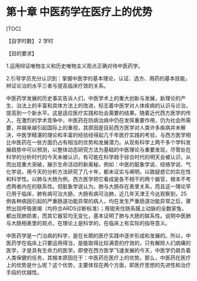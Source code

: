 # 第十章   中医药学在医疗上的优势

[TOC]

【自学时数】  2  学时    

【目的要求】 

 1.运用辩证唯物主义和历史唯物主义观点正确对待中医药学。     

 2.引导学员充分认识到：掌握中医学的基本理论，认证、选方、用药的基本技能，辨证论治的水平三者与提高临床疗效的关系。

中医药学发展的历史事实告诉人们，中医学术上的重大创新与发展，新理论的产生、治法上的丰富和具体方法上的改进，标志着中医学对人体疾病的认识与诊治，提高到一个新水平。这是适应医疗实践和社会需要的结果。随着近代西方医学的传入，在激烈的学术竞争中，中医药在防病治病中仍在发挥重要作用，仍为社会所需要，并越来越引起国际上的重视，其原因是目前西方医学对人类许多疾病并未解决，中医学精湛的理论和丰富的经验经得起几千年医疗实践的考验，与西方医学相比中医药在一些方面仍占有相当的优势和发展潜力。从现有科学上两千多个学科发展趋势中可以预测，以整体动态研究方法为基础的中医理论与重要发现，尽管处在科学的分析时代的今天未被认识，有可能在科学趋于综合时代的明天会被认识，从而出现重大突破，展示生命活动的新奥秘。例如：中医的脏象学说、经络学说、气化学说，用今天的分析方法研究了几十年，都未证实与阐明，以致疑惑它的实在性和科学性。以肺与大肠为例，西方医学把它看成是各不相干的两个器官，根本不考虑两者内在的联系性。但脏象学说认为，肺与大肠存在表里关系，而且这一理论早已用于临床，肺有病可治大肠，大肠有病可治肺，近几年天津王今达观察到，25例各种病因引起的严重肠道功能异常的病人，均在发生严重肠道功能异常之后，骤然出现呼吸衰竭（均符合ARDS诊断标准）；用钳夹住肠系膜上动脉的全数家兔，都出现肺损害，而其它器官均无变化，基本证明了肺与大肠的联系性。说明中医肺与大肠相表里的观点，在理论上是科学的，在临床上有实际的指导意义。

中医药学是一门治病的科学，是在长期的医疗实践中逐步形成和发展的。所以，中医药学在临床上只要运用得当，是能取得比较满意的疗效的，只有解除人们病痛的医学，才是具有生命力的医学。即使在西方医学飞速发展的今天，中医学仍肩负着人类保健的任务，其根本原因在于：中医药在医疗上的优势。那么，中医药在医疗上的优势是什么呢？这个优势，主要体现在两个方面，即医疗思想的先进性和治疗手段的优越性。
